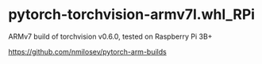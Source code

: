 # pytorch-torchvision-armv7l.whl_RPi
ARMv7 build of torchvision v0.6.0, tested on Raspberry Pi 3B+

https://github.com/nmilosev/pytorch-arm-builds
